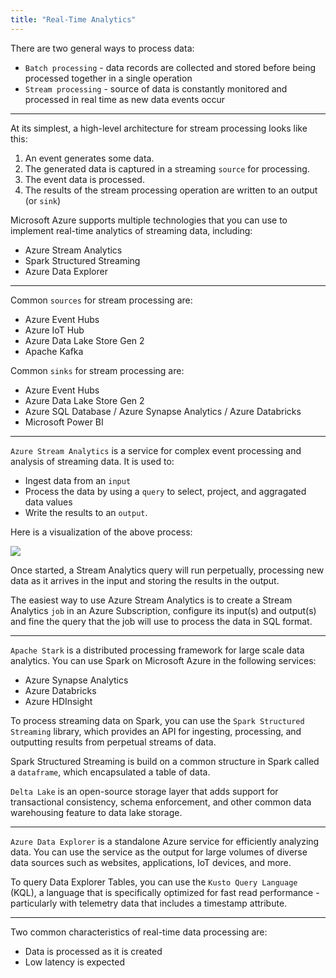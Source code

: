 ```yaml
---
title: "Real-Time Analytics"
---
```


There are two general ways to process data:
- `Batch processing` - data records are collected and stored before being processed together in a single operation
- `Stream processing` - source of data is constantly monitored and processed in real time as new data events occur

---

At its simplest, a high-level architecture for stream processing looks like this:
1. An event generates some data.
2. The generated data is captured in a streaming `source` for processing.
3. The event data is processed.
4. The results of the stream processing operation are written to an output (or `sink`)

Microsoft Azure supports multiple technologies that you can use to implement real-time analytics of streaming data, including:
- Azure Stream Analytics
- Spark Structured Streaming
- Azure Data Explorer

---

Common `sources` for stream processing are:
- Azure Event Hubs
- Azure IoT Hub
- Azure Data Lake Store Gen 2
- Apache Kafka

Common `sinks` for stream processing are:
- Azure Event Hubs
- Azure Data Lake Store Gen 2
- Azure SQL Database / Azure Synapse Analytics / Azure Databricks
- Microsoft Power BI

---

`Azure Stream Analytics` is a service for complex event processing and analysis of streaming data. It is used to:
- Ingest data from an `input`
- Process the data by using a `query` to select, project, and aggragated data values
- Write the results to an `output`.

Here is a visualization of the above process:

![](https://docs.microsoft.com/ro-ro/learn/wwl-data-ai/explore-fundamentals-stream-processing/media/stream-analytics.png)

Once started, a Stream Analytics query will run perpetually, processing new data as it arrives in the input and storing the results in the output.

The easiest way to use Azure Stream Analytics is to create a Stream Analytics `job` in an Azure Subscription, configure its input(s) and output(s) and fine the query that the job will use to process the data in SQL format.

---

`Apache Stark` is a distributed processing framework for large scale data analytics. You can use Spark on Microsoft Azure in the following services:
- Azure Synapse Analytics
- Azure Databricks
- Azure HDInsight

To process streaming data on Spark, you can use the `Spark Structured Streaming` library, which provides an API for ingesting, processing, and outputting results from perpetual streams of data.

Spark Structured Streaming is build on a common structure in Spark called a `dataframe`, which encapsulated a table of data.

`Delta Lake` is an open-source storage layer that adds support for transactional consistency, schema enforcement, and other common data warehousing feature to data lake storage.

---

`Azure Data Explorer` is a standalone Azure service for efficiently analyzing data. You can use the service as the output for large volumes of diverse data sources such as websites, applications, IoT devices, and more.

To query Data Explorer Tables, you can use the `Kusto Query Language` (KQL), a language that is specifically optimized for fast read performance - particularly with telemetry data that includes a timestamp attribute.

---

Two common characteristics of real-time data processing are:
- Data is processed as it is created
- Low latency is expected